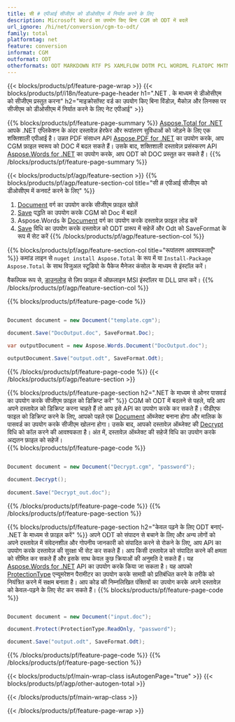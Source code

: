 ```yaml
---
title: सी # एपीआई सीजीएम को डीओसीएम में निर्यात करने के लिए
description: Microsoft Word का उपयोग किए बिना CGM को ODT में बदलें
url_ignore: /hi/net/conversion/cgm-to-odt/
family: total
platformtag: net
feature: conversion
informat: CGM
outformat: ODT
otherformats: ODT MARKDOWN RTF PS XAMLFLOW DOTM PCL WORDML FLATOPC MHTML DOTX OTT
---
```

{{< blocks/products/pf/feature-page-wrap >}}
{{< blocks/products/pf/i18n/feature-page-header h1=".NET . के माध्यम से डीओसीएम को सीजीएम प्रस्तुत करना" h2="माइक्रोसॉफ्ट वर्ड का उपयोग किए बिना विंडोज़, मैकोज़ और लिनक्स पर सीजीएम को डीओसीएम में निर्यात करने के लिए नेट एपीआई" >}}

{{% blocks/products/pf/feature-page-summary %}}
[Aspose.Total for .NET](https://products.aspose.com/total/net/) आपके .NET एप्लिकेशन के अंदर दस्तावेज़ हेरफेर और रूपांतरण सुविधाओं को जोड़ने के लिए एक शक्तिशाली एपीआई है। उन्नत PDF संसाधन API [Aspose.PDF for .NET](https://products.aspose.com/pdf/net/) का उपयोग करके, आप CGM फ़ाइल स्वरूप को DOC में बदल सकते हैं। उसके बाद, शक्तिशाली दस्तावेज़ प्रसंस्करण API [Aspose.Words for .NET](https://products.aspose.com/words/net/) का उपयोग करके, आप ODT को DOC प्रस्तुत कर सकते हैं।
{{% /blocks/products/pf/feature-page-summary  %}}

{{< blocks/products/pf/agp/feature-section >}}
{{% blocks/products/pf/agp/feature-section-col title="सी # एपीआई सीजीएम को डीओसीएम में कनवर्ट करने के लिए" %}}
1. [Document](https://reference.aspose.com/pdf/net/aspose.pdf/document) वर्ग का उपयोग करके सीजीएम फ़ाइल खोलें
2. [Save](https://reference.aspose.com/pdf/net/aspose.pdf.document/save/methods/5) पद्धति का उपयोग करके CGM को Doc में बदलें
3. Aspose.Words के [Document](https://reference.aspose.com/words/net/aspose.words/document) वर्ग का उपयोग करके दस्तावेज़ फ़ाइल लोड करें
4. [Save](https://reference.aspose.com/words/net/aspose.words.document/save/methods/4) विधि का उपयोग करके दस्तावेज़ को ODT प्रारूप में सहेजें और Odt को SaveFormat के रूप में सेट करें
{{% /blocks/products/pf/agp/feature-section-col %}}

{{% blocks/products/pf/agp/feature-section-col title="रूपांतरण आवश्यकताएँ" %}}
कमांड लाइन से ```nuget install Aspose.Total``` के रूप में या ```Install-Package Aspose.Total``` के साथ विजुअल स्टूडियो के पैकेज मैनेजर कंसोल के माध्यम से इंस्टॉल करें।

वैकल्पिक रूप से, [डाउनलोड](https://releases.aspose.com/total/net) से ज़िप फ़ाइल में ऑफ़लाइन MSI इंस्टॉलर या DLL प्राप्त करें।
{{% /blocks/products/pf/agp/feature-section-col %}}

{{% blocks/products/pf/feature-page-code %}}

```cs

Document document = new Document("template.cgm");
 
document.Save("DocOutput.doc", SaveFormat.Doc); 

var outputDocument = new Aspose.Words.Document("DocOutput.doc");

outputDocument.Save("output.odt", SaveFormat.Odt);   
```

{{% /blocks/products/pf/feature-page-code %}}
{{< /blocks/products/pf/agp/feature-section >}}

{{% blocks/products/pf/feature-page-section  h2=".NET के माध्यम से ओनर पासवर्ड का उपयोग करके सीजीएम फ़ाइल को डिक्रिप्ट करें" %}}
CGM को ODT में बदलने से पहले, यदि आप अपने दस्तावेज़ को डिक्रिप्ट करना चाहते हैं तो आप इसे API का उपयोग करके कर सकते हैं। पीडीएफ फाइल को डिक्रिप्ट करने के लिए, आपको पहले एक [Document](https://reference.aspose.com/pdf/net/aspose.pdf/document) ऑब्जेक्ट बनाना होगा और मालिक के पासवर्ड का उपयोग करके सीजीएम खोलना होगा। उसके बाद, आपको दस्तावेज़ ऑब्जेक्ट की [Decrypt](https://reference.aspose.com/pdf/net/aspose.pdf/document/methods/decrypt) विधि को कॉल करने की आवश्यकता है। अंत में, दस्तावेज़ ऑब्जेक्ट की सहेजें विधि का उपयोग करके अद्यतन फ़ाइल को सहेजें।  
{{% blocks/products/pf/feature-page-code %}}

```cs

Document document = new Document("Decrypt.cgm", "password");

document.Decrypt();
 
document.Save("Decrypt_out.doc");
```

{{% /blocks/products/pf/feature-page-code  %}}
{{% /blocks/products/pf/feature-page-section %}}

{{% blocks/products/pf/feature-page-section  h2="केवल पढ़ने के लिए ODT बनाएं- .NET के माध्यम से फ़ाइल करें" %}}
अपने ODT को संपादन से बचाने के लिए और अन्य लोगों को अपने दस्तावेज़ में संवेदनशील और गोपनीय जानकारी को संपादित करने से रोकने के लिए, आप API का उपयोग करके दस्तावेज़ की सुरक्षा भी सेट कर सकते हैं। आप किसी दस्तावेज़ को संपादित करने की क्षमता को सीमित कर सकते हैं और इसके साथ केवल कुछ क्रियाओं की अनुमति दे सकते हैं। यह [Aspose.Words for .NET](https://products.aspose.com/words/net/) API का उपयोग करके किया जा सकता है। यह आपको [ProtectionType](https://reference.aspose.com/words/net/aspose.words/protectiontype) एन्यूमरेशन पैरामीटर का उपयोग करके सामग्री को प्रतिबंधित करने के तरीके को नियंत्रित करने में सक्षम बनाता है। आप कोड की निम्नलिखित पंक्तियों का उपयोग करके अपने दस्तावेज़ को केवल-पढ़ने के लिए सेट कर सकते हैं। 
{{% blocks/products/pf/feature-page-code %}}

```cs

Document document = new Document("input.doc");

document.Protect(ProtectionType.ReadOnly, "password");

document.Save("output.odt", SaveFormat.Odt);    
```

{{% /blocks/products/pf/feature-page-code  %}}
{{% /blocks/products/pf/feature-page-section %}}

{{< blocks/products/pf/main-wrap-class isAutogenPage="true" >}}
{{< blocks/products/pf/agp/other-autogen-total >}}


{{< /blocks/products/pf/main-wrap-class >}}

{{< /blocks/products/pf/feature-page-wrap >}}
